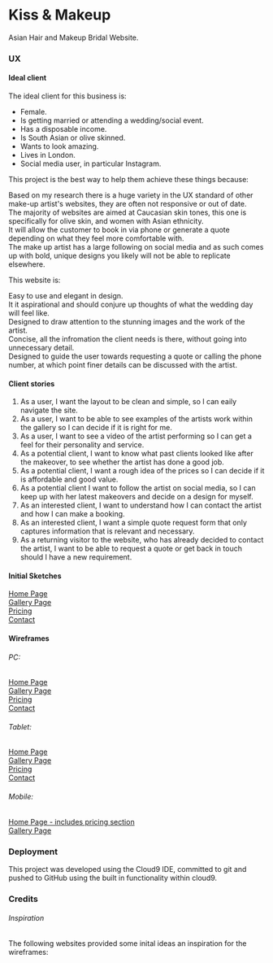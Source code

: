 # Kiss & Makeup

 Asian Hair and Makeup Bridal Website.




### UX

#### Ideal client
The ideal client for this business is:

* Female.
* Is getting married or attending a wedding/social event.  
* Has a disposable income.  
* Is South Asian or olive skinned.  
* Wants to look amazing.  
* Lives in London.  
* Social media user, in particular Instagram.

This project is the best way to help them achieve these things because:

Based on my research there is a huge variety in the UX standard of other make-up artist's websites, they are often not responsive or out of date.  
The majority of websites are aimed at Caucasian skin tones, this one is specifically for olive skin, and women with Asian ethnicity.  
It will allow the customer to book in via phone or generate a quote depending on what they feel more comfortable with.  
The make up artist has a large following on social media and as such comes up with bold, unique designs you likely will not be able to replicate elsewhere.  

This website is:   

Easy to use and elegant in design.  
It it aspirational and should conjure up thoughts of what the wedding day will feel like.  
Designed to draw attention to the stunning images and the work of the artist.  
Concise, all the infromation the client needs is there, without going into unnecessary detail.  
Designed to guide the user towards requesting a quote or calling the phone number, at which point finer details can be discussed with the artist.  

#### Client stories
1. As a user, I want the layout to be clean and simple, so I can eaily navigate the site.
1. As a user, I want to be able to see examples of the artists work within the gallery so I can decide if it is right for me.  
1. As a user, I want to see a video of the artist performing so I can get a feel for their personality and service.  
1. As a potential client, I want to know what past clients looked like after the makeover, to see whether the artist has done a good job.  
1. As a potential client, I want a rough idea of the prices so I can decide if it is affordable and good value.  
1. As a potential client I want to follow the artist on social media, so I can keep up with her latest makeovers and decide on a design for myself.  
1. As an interested client, I want to understand how I can contact the artist and how I can make a booking.  
1. As an interested client, I want a simple quote request form that only captures information that is relevant and necessary.  
1. As a returning visitor to the website, who has already decided to contact the artist, I want to be able to request a quote or get back in touch should I have a new requirement.  

#### Initial Sketches
[Home Page](https://raw.githubusercontent.com/Rorywork/kiss-and-makeup/master/images/Sketch-Landing-Page.jpg)  
[Gallery Page](https://raw.githubusercontent.com/Rorywork/kiss-and-makeup/master/images/Sketch-Gallery-Page.jpg)  
[Pricing](https://raw.githubusercontent.com/Rorywork/kiss-and-makeup/master/images/Sketch-Prices-Page.jpg)  
[Contact](https://raw.githubusercontent.com/Rorywork/kiss-and-makeup/master/images/Sketch-Contact-Page.jpg)

#### Wireframes
###### PC:
[Home Page](https://raw.githubusercontent.com/Rorywork/kiss-and-makeup/master/images/Wireframe-Landing-Page.PNG)  
[Gallery Page](https://raw.githubusercontent.com/Rorywork/kiss-and-makeup/master/images/Wireframe-Gallery-Page.PNG)  
[Pricing](https://raw.githubusercontent.com/Rorywork/kiss-and-makeup/master/images/Wireframe-Video-Pricing-Page.PNG)  
[Contact](https://raw.githubusercontent.com/Rorywork/kiss-and-makeup/master/images/Wireframe-Contact-Page.PNG)

###### Tablet:
[Home Page](https://raw.githubusercontent.com/Rorywork/kiss-and-makeup/master/images/Wireframe-Landing-Page-Tablet.PNG)  
[Gallery Page](https://raw.githubusercontent.com/Rorywork/kiss-and-makeup/master/images/Wireframe-Gallery-Page-Tablet.PNG)  
[Pricing](https://raw.githubusercontent.com/Rorywork/kiss-and-makeup/master/images/Wireframe-Prices-Tablet.PNG)  
[Contact](https://raw.githubusercontent.com/Rorywork/kiss-and-makeup/master/images/Wireframe-Contact-Page-Tablet.PNG)

###### Mobile:
[Home Page - includes pricing section](https://raw.githubusercontent.com/Rorywork/kiss-and-makeup/master/images/Wireframe-Landing-Page-Mobile.PNG)  
[Gallery Page](https://raw.githubusercontent.com/Rorywork/kiss-and-makeup/master/images/Wireframe-Gallery-Page-Mobile.PNG)  


### Deployment
This project was developed using the Cloud9 IDE, committed to git and pushed to GitHub using the built in functionality within cloud9.  

### Credits

###### Inspiration

The following websites provided some inital ideas an inspiration for the wireframes:

